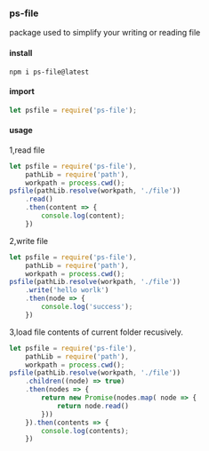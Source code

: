 ### ps-file

package used to simplify your writing or reading file

#### install

```shell
npm i ps-file@latest
```

#### import

```javascript
let psfile = require('ps-file');
```

#### usage

1,read file
```javascript
let psfile = require('ps-file'),
    pathLib = require('path'),
    workpath = process.cwd();
psfile(pathLib.resolve(workpath, './file'))
    .read()
    .then(content => {
        console.log(content);
    })
```

2,write file
```javascript
let psfile = require('ps-file'),
    pathLib = require('path'),
    workpath = process.cwd();
psfile(pathLib.resolve(workpath, './file'))
    .write('hello worlk')
    .then(node => {
        console.log('success');
    })
```

3,load file contents of current folder recusively.
```javascript
let psfile = require('ps-file'),
    pathLib = require('path'),
    workpath = process.cwd();
psfile(pathLib.resolve(workpath, './file'))
    .children((node) => true)
    .then(nodes => {
        return new Promise(nodes.map( node => {
            return node.read()
        }))
    }).then(contents => {
        console.log(contents);
    })
```